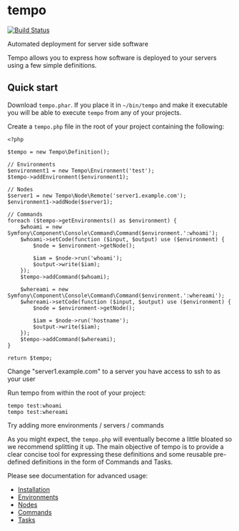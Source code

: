 # tempo

[![Build Status](https://travis-ci.org/kralos/tempo.svg?branch=master)](https://travis-ci.org/kralos/tempo)

Automated deployment for server side software

Tempo allows you to express how software is deployed to your servers using a few simple definitions.


## Quick start

Download `tempo.phar`. If you place it in `~/bin/tempo` and make it executable you
will be able to execute `tempo` from any of your projects.

Create a `tempo.php` file in the root of your project containing the following:

    <?php

    $tempo = new Tempo\Definition();

    // Environments
    $environment1 = new Tempo\Environment('test');
    $tempo->addEnvironment($environment1);

    // Nodes
    $server1 = new Tempo\Node\Remote('server1.example.com');
    $environment1->addNode($server1);

    // Commands
    foreach ($tempo->getEnvironments() as $environment) {
        $whoami = new Symfony\Component\Console\Command\Command($environment.':whoami');
        $whoami->setCode(function ($input, $output) use ($environment) {
            $node = $environment->getNode();

            $iam = $node->run('whoami');
            $output->write($iam);
        });
        $tempo->addCommand($whoami);

        $whereami = new Symfony\Component\Console\Command\Command($environment.':whereami');
        $whereami->setCode(function ($input, $output) use ($environment) {
            $node = $environment->getNode();

            $iam = $node->run('hostname');
            $output->write($iam);
        });
        $tempo->addCommand($whereami);
    }

    return $tempo;


Change "server1.example.com" to a server you have access to ssh to as your user

Run tempo from within the root of your project:

    tempo test:whoami
    tempo test:whereami

Try adding more environments / servers / commands


As you might expect, the `tempo.php` will eventually become a little bloated so we recommend splitting it up.
The main objective of tempo is to provide a clear concise tool for expressing these definitions and some reusable
pre-defined definitions in the form of Commands and Tasks.

Please see documentation for advanced usage:

* [Installation](docs/00-Installation.md)
* [Environments](docs/01-Environments.md)
* [Nodes](docs/02-Nodes.md)
* [Commands](docs/03-Commands.md)
* [Tasks](docs/04-Tasks.md)
